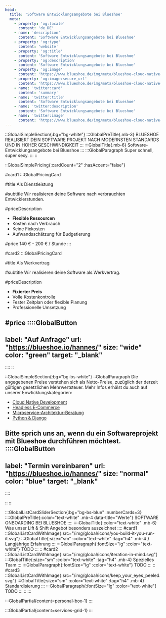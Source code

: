 ```yaml
---
head:
  title: 'Software Entwicklungsangebote bei Blueshoe'
  meta:
    - property: 'og:locale'
      content: 'de_DE'
    - name: 'description'
      content: 'Software Entwicklungsangebote bei Blueshoe'
    - property: 'og:type'
      content: 'website'
    - property: 'og:title'
      content: 'Software Entwicklungsangebote bei Blueshoe'
    - property: 'og:description'
      content: 'Software Entwicklungsangebote bei Blueshoe'
    - property: 'og:image'
      content: 'https://www.blueshoe.de/img/meta/blueshoe-cloud-native-devlopment.png'
    - property: 'og:image:secure_url'
      content: 'https://www.blueshoe.de/img/meta/blueshoe-cloud-native-devlopment.png'
    - name: 'twitter:card'
      content: 'summary'
    - name: 'twitter:title'
      content: 'Software Entwicklungsangebote bei Blueshoe'
    - name: 'twitter:description'
      content: 'Software Entwicklungsangebote bei Blueshoe'
    - name: 'twitter:image'
      content: 'https://www.blueshoe.de/img/meta/blueshoe-cloud-native-devlopment.png'
---
```


::GlobalSimpleSection{:bg="bg-white"}
:::GlobalPreTitle{.mb-3}
BLUESHOE REALISIERT DEIN SOFTWARE PROJEKT NACH MODERNSTEN STANDARDS UND IN HOHER GESCHWINDIGKEIT
:::
:::GlobalTitle{.mb-6}
Software-Entwicklungsangebote bei Blueshoe
:::
:::GlobalParagraph
Super schnell, super sexy.
:::
::

::GlobalSimplePricing{:cardCount="2" :hasAccent="false"}


#card1
:::GlobalPricingCard

#title
Als Dienstleistung

#subtitle
Wir realisieren deine Software nach verbrauchten Entwicklerstunden.

#priceDescription
- **Flexible Ressourcen**
- Kosten nach Verbrauch
- Keine Fixkosten
- Aufwandsschätzung für Budgetierung

#price
140 € - 200 € / Stunde
:::

#card2
:::GlobalPricingCard

#title
Als Werkvertrag

#subtitle
Wir realisieren deine Software als Werkvertrag.

#priceDescription
- **Fixierter Preis**
- Volle Kostenkontrolle
- Fester Zeitplan oder flexible Planung
- Professionelle Umsetzung

#price
::::GlobalButton
---
label: "Auf Anfrage" 
url: "https://blueshoe.io/hannes/" 
size: "wide" 
color: "green"
target: "_blank"
---
::::
::

::GlobalSimpleSection{:bg="bg-bs-white"}
::GlobalParagraph
Die angegebenen Preise verstehen sich als Netto-Preise, zuzüglich der derzeit gültigen gesetzlichen Mehrwertsteuer. Mehr Infos erhälst du auch auf unserer Enwticklungskategorien:
- <a class="text-bs-blue hover:underline" href="/leistungen/cloud-native-development/">Cloud Native Development</a>
- <a class="text-bs-blue hover:underline" href="/leistungen/headless-e-commerce/">Headless E-Commerce</a>
- <a class="text-bs-blue hover:underline" href="/leistungen/microservice-architektur-beratung/">Microservice-Architektur-Beratung</a>
- <a class="text-bs-blue hover:underline" href="/leistungen/python-django-agentur/">Python & Django</a>

Bitte sprich uns an, wenn du ein Softwareprojekt mit Blueshoe durchführen möchtest.
::::GlobalButton
---
label: "Termin vereinbaren" 
url: "https://blueshoe.io/hannes/" 
size: "normal" 
color: "blue"
target: "_blank"
---
::::

::
::

<!--- Was ist enthalten --->
:::GlobalListCardSliderSection{:bg="bg-bs-blue" :numberCards=3}
::::GlobalPreTitle{:color="text-white" .mb-4 data-title="Werte"}
SOFTWARE ONBOARDING BEI BLUESHOE
::::
::::GlobalTitle{:color="text-white" .mb-6}
Was unser Lift & Shift Angebot besonders auszeichnet
::::
#card1
::GlobalListCardWithImage{:src="/img/global/icons/you-build-it-you-run-it.svg"}
:::GlobalTitle{:size="sm" :color="text-white" :tag="h4" .mb-4 }
Langjährige Erfahrung
:::
:::GlobalParagraph{:fontSize="lg"  :color="text-white"}
TODO
:::
::
#card2
::GlobalListCardWithImage{:src="/img/global/icons/iteration-in-mind.svg"}
:::GlobalTitle{:size="sm" :color="text-white" :tag="h4" .mb-4}
Spezielles Team
:::
:::GlobalParagraph{:fontSize="lg"  :color="text-white"}
TODO
:::
::
#card3
::GlobalListCardWithImage{:src="/img/global/icons/keep_your_eyes_peeled.svg"}
:::GlobalTitle{:size="sm" :color="text-white" :tag="h4" .mb-4}
Standardisierung
:::
:::GlobalParagraph{:fontSize="lg"  :color="text-white"}
TODO
:::
::
:::

<!--- persönlicher Kontakt --->
:::GlobalPartial{content=personal-box-1}
:::

<!--- Service Grid --->
:::GlobalPartial{content=services-grid-1}
:::



